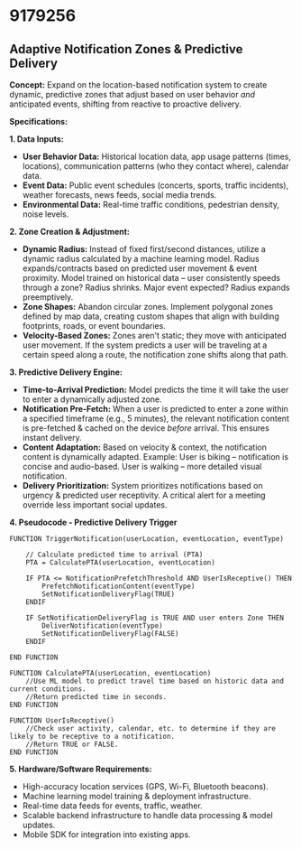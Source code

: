 # 9179256

## Adaptive Notification Zones & Predictive Delivery

**Concept:** Expand on the location-based notification system to create dynamic, predictive zones that adjust based on user behavior *and* anticipated events, shifting from reactive to proactive delivery.

**Specifications:**

**1. Data Inputs:**

*   **User Behavior Data:** Historical location data, app usage patterns (times, locations), communication patterns (who they contact where), calendar data.
*   **Event Data:** Public event schedules (concerts, sports, traffic incidents), weather forecasts, news feeds, social media trends.
*   **Environmental Data:** Real-time traffic conditions, pedestrian density, noise levels.

**2. Zone Creation & Adjustment:**

*   **Dynamic Radius:**  Instead of fixed first/second distances, utilize a dynamic radius calculated by a machine learning model. Radius expands/contracts based on predicted user movement & event proximity. Model trained on historical data – user consistently speeds through a zone? Radius shrinks. Major event expected? Radius expands preemptively.
*   **Zone Shapes:** Abandon circular zones. Implement polygonal zones defined by map data, creating custom shapes that align with building footprints, roads, or event boundaries.
*   **Velocity-Based Zones:**  Zones aren't static; they move with anticipated user movement.  If the system predicts a user will be traveling at a certain speed along a route, the notification zone shifts along that path.

**3. Predictive Delivery Engine:**

*   **Time-to-Arrival Prediction:**  Model predicts the time it will take the user to enter a dynamically adjusted zone.
*   **Notification Pre-Fetch:** When a user is predicted to enter a zone within a specified timeframe (e.g., 5 minutes), the relevant notification content is pre-fetched & cached on the device *before* arrival. This ensures instant delivery.
*   **Content Adaptation:** Based on velocity & context, the notification content is dynamically adapted. Example: User is biking – notification is concise and audio-based. User is walking – more detailed visual notification.
*   **Delivery Prioritization:**  System prioritizes notifications based on urgency & predicted user receptivity.  A critical alert for a meeting override less important social updates.

**4. Pseudocode - Predictive Delivery Trigger**

```
FUNCTION TriggerNotification(userLocation, eventLocation, eventType)

    // Calculate predicted time to arrival (PTA)
    PTA = CalculatePTA(userLocation, eventLocation)

    IF PTA <= NotificationPrefetchThreshold AND UserIsReceptive() THEN
        PrefetchNotificationContent(eventType)
        SetNotificationDeliveryFlag(TRUE)
    ENDIF

    IF SetNotificationDeliveryFlag is TRUE AND user enters Zone THEN
        DeliverNotification(eventType)
        SetNotificationDeliveryFlag(FALSE)
    ENDIF

END FUNCTION

FUNCTION CalculatePTA(userLocation, eventLocation)
    //Use ML model to predict travel time based on historic data and current conditions.
    //Return predicted time in seconds.
END FUNCTION

FUNCTION UserIsReceptive()
    //Check user activity, calendar, etc. to determine if they are likely to be receptive to a notification.
    //Return TRUE or FALSE.
END FUNCTION

```

**5. Hardware/Software Requirements:**

*   High-accuracy location services (GPS, Wi-Fi, Bluetooth beacons).
*   Machine learning model training & deployment infrastructure.
*   Real-time data feeds for events, traffic, weather.
*   Scalable backend infrastructure to handle data processing & model updates.
*   Mobile SDK for integration into existing apps.